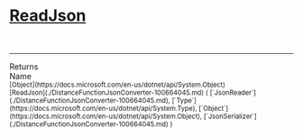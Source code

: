 # [ReadJson](./DistanceFunctionJsonConverter-100664045.md)


<br>
<hr>
Returns<img width=550/>Name
<br>
<sub>[Object](https://docs.microsoft.com/en-us/dotnet/api/System.Object)</sub><img width=500/><sub>[ReadJson](./DistanceFunctionJsonConverter-100664045.md) ( [`JsonReader`](./DistanceFunctionJsonConverter-100664045.md), [`Type`](https://docs.microsoft.com/en-us/dotnet/api/System.Type), [`Object`](https://docs.microsoft.com/en-us/dotnet/api/System.Object), [`JsonSerializer`](./DistanceFunctionJsonConverter-100664045.md) )</sub><br>



